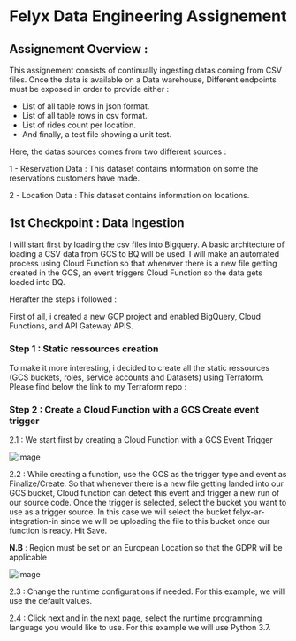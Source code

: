 # Felyx Data Engineering Assignement

## Assignement Overview :

This assignement consists of continually ingesting datas coming from CSV files. Once the data is available on a Data warehouse, Different endpoints must be exposed in order to provide either :
  - List of all table rows in json format.
  - List of all table rows in csv format.
  - List of rides count per location.
  - And finally, a test file showing a unit test.
 
 
Here, the datas sources comes from two different sources :

1 - Reservation Data : 
This dataset contains information on some the reservations customers have made.

2 - Location Data :
This dataset contains information on locations.


## 1st Checkpoint : Data Ingestion

I will start first by loading the csv files into Bigquery. 
A basic architecture of loading a CSV data from GCS to BQ will be used. I will make an automated process using Cloud Function so that whenever there is a new file getting created in the GCS, an event triggers Cloud Function so the data gets loaded into BQ.

Herafter the steps i followed : 

First of all, i created a new GCP project and enabled BigQuery, Cloud Functions, and API Gateway APIS.


### Step 1 : Static ressources creation 
To make it more interesting, i decided to create all the static ressources (GCS buckets, roles, service accounts and Datasets) using Terraform.
Please find below the link to my Terraform repo : 


### Step 2 : Create a Cloud Function with a GCS Create event trigger 

2.1 : We start first by creating a Cloud Function with a GCS Event Trigger

![image](https://user-images.githubusercontent.com/68516240/174658641-a19b59a6-f05a-405a-8f77-a9b8ebaef1d5.png)

2.2 : While creating a function, use the GCS as the trigger type and event as Finalize/Create. So that whenever there is a new file getting landed into our GCS bucket, Cloud function can detect this event and trigger a new run of our source code.
Once the trigger is selected, select the bucket you want to use as a trigger source. In this case we will select the bucket felyx-ar-integration-in since we will be uploading the file to this bucket once our function is ready. Hit Save.

**N.B** : Region must be set on an European Location so that the GDPR will be applicable 

![image](https://user-images.githubusercontent.com/68516240/174659063-61d210ce-bec6-4c70-8a64-6a5f73e02f2f.png)

2.3 : Change the runtime configurations if needed. For this example, we will use the default values.

2.4 : Click next and in the next page, select the runtime programming language you would like to use. For this example we will use Python 3.7.

